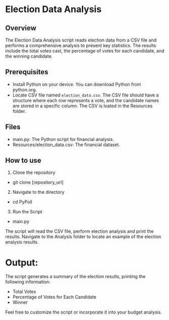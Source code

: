 # Election Data Analysis
## Overview
The Election Data Analysis script reads election data from a CSV file and performs a comprehensive analysis to present key statistics. The results include the total votes cast, the percentage of votes for each candidate, and the winning candidate.

## Prerequisites
- Install Python on your device. You can download Python from python.org. 
- Locate CSV file named `election_data.csv`. The CSV file should have a structure where each row represents a vote, and the candidate names are stored in a specific column. The CSV is loated in the Resources folder.

## Files
- main.py: The Python script for financial analysis.
- Resources/election_data.csv: The financial dataset.


## How to use
1. Clone the repository
- git clone [repository_url]

2. Navigate to the directory
- cd PyPoll

3. Run the Script
- main.py

The script will read the CSV file, perform election analysis and print the results. Navigate to the Analysis folder to locate an example of the election analysis results.

# Output:
The script generates a summary of the election results, printing the following information:

- Total Votes
- Percentage of Votes for Each Candidate
- Winner

Feel free to customize the script or incorporate it into your budget analysis.
